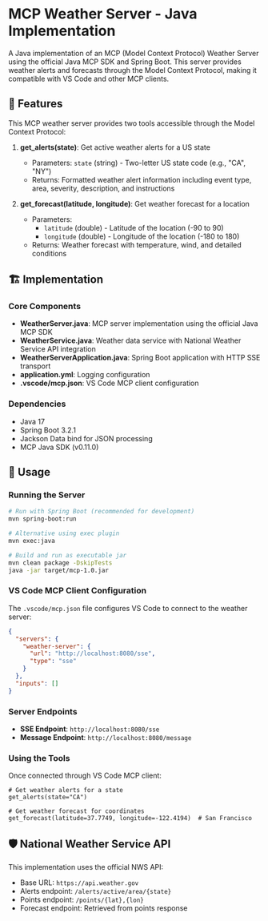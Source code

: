 # MCP Weather Server - Java Implementation

A Java implementation of an MCP (Model Context Protocol) Weather Server using the official Java MCP SDK and Spring Boot. This server provides weather alerts and forecasts through the Model Context Protocol, making it compatible with VS Code and other MCP clients.

## 🌟 Features

This MCP weather server provides two tools accessible through the Model Context Protocol:

1. **get_alerts(state)**: Get active weather alerts for a US state
   - Parameters: `state` (string) - Two-letter US state code (e.g., "CA", "NY")
   - Returns: Formatted weather alert information including event type, area, severity, description, and instructions

2. **get_forecast(latitude, longitude)**: Get weather forecast for a location
   - Parameters:
     - `latitude` (double) - Latitude of the location (-90 to 90)
     - `longitude` (double) - Longitude of the location (-180 to 180)
   - Returns: Weather forecast with temperature, wind, and detailed conditions

## 🏗️ Implementation

### Core Components

- **WeatherServer.java**: MCP server implementation using the official Java MCP SDK
- **WeatherService.java**: Weather data service with National Weather Service API integration
- **WeatherServerApplication.java**: Spring Boot application with HTTP SSE transport
- **application.yml**: Logging configuration
- **.vscode/mcp.json**: VS Code MCP client configuration

### Dependencies

- Java 17
- Spring Boot 3.2.1
- Jackson Data bind for JSON processing
- MCP Java SDK (v0.11.0)

## 🚀 Usage

### Running the Server

```bash
# Run with Spring Boot (recommended for development)
mvn spring-boot:run

# Alternative using exec plugin
mvn exec:java

# Build and run as executable jar
mvn clean package -DskipTests
java -jar target/mcp-1.0.jar
```

### VS Code MCP Client Configuration

The `.vscode/mcp.json` file configures VS Code to connect to the weather server:

```json
{
  "servers": {
    "weather-server": {
      "url": "http://localhost:8080/sse",
      "type": "sse"
    }
  },
  "inputs": []
}
```

### Server Endpoints

- **SSE Endpoint**: `http://localhost:8080/sse`
- **Message Endpoint**: `http://localhost:8080/message`

### Using the Tools

Once connected through VS Code MCP client:

```text
# Get weather alerts for a state
get_alerts(state="CA")

# Get weather forecast for coordinates
get_forecast(latitude=37.7749, longitude=-122.4194)  # San Francisco
```

## 🛡️ National Weather Service API

This implementation uses the official NWS API:

- Base URL: `https://api.weather.gov`
- Alerts endpoint: `/alerts/active/area/{state}`
- Points endpoint: `/points/{lat},{lon}`
- Forecast endpoint: Retrieved from points response
